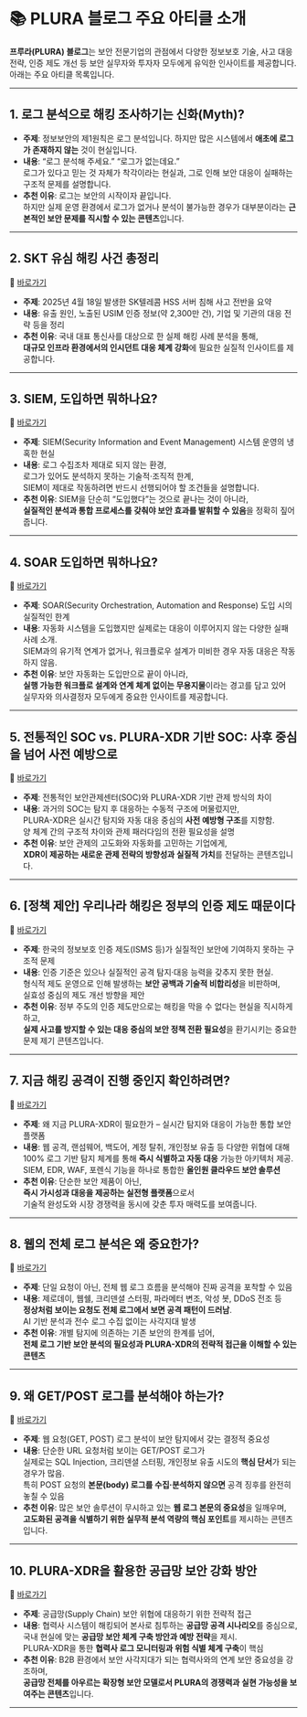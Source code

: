 # 📚 PLURA 블로그 주요 아티클 소개

**프루라(PLURA) 블로그**는 보안 전문기업의 관점에서 다양한 정보보호 기술, 사고 대응 전략, 인증 제도 개선 등 보안 실무자와 투자자 모두에게 유익한 인사이트를 제공합니다. 아래는 주요 아티클 목록입니다.

---

## 1. 로그 분석으로 해킹 조사하기는 신화(Myth)? [<img src="↗️_small.png" width="12"/>](https://blog.plura.io/ko/column/myth/)

- **주제**: 정보보안의 제1원칙은 로그 분석입니다. 하지만 많은 시스템에서 **애초에 로그가 존재하지 않는** 것이 현실입니다.  
- **내용**: “로그 분석해 주세요.” “로그가 없는데요.”  
  로그가 있다고 믿는 것 자체가 착각이라는 현실과, 그로 인해 보안 대응이 실패하는 구조적 문제를 설명합니다.  
- **추천 이유**: 로그는 보안의 시작이자 끝입니다.  
  하지만 실제 운영 환경에서 로그가 없거나 분석이 불가능한 경우가 대부분이라는 **근본적인 보안 문제를 직시할 수 있는 콘텐츠**입니다.

---

## 2. SKT 유심 해킹 사건 총정리  
🔗 [바로가기](https://blog.plura.io/ko/column/leak_of_skt_usim/)

- **주제**: 2025년 4월 18일 발생한 SK텔레콤 HSS 서버 침해 사고 전반을 요약  
- **내용**: 유출 원인, 노출된 USIM 인증 정보(약 2,300만 건), 기업 및 기관의 대응 전략 등을 정리  
- **추천 이유**: 국내 대표 통신사를 대상으로 한 실제 해킹 사례 분석을 통해,  
  **대규모 인프라 환경에서의 인시던트 대응 체계 강화**에 필요한 실질적 인사이트를 제공합니다.

---

## 3. SIEM, 도입하면 뭐하나요?  
🔗 [바로가기](https://blog.plura.io/ko/column/why_siem_always_fails/)

- **주제**: SIEM(Security Information and Event Management) 시스템 운영의 냉혹한 현실  
- **내용**: 로그 수집조차 제대로 되지 않는 환경,  
  로그가 있어도 분석하지 못하는 기술적·조직적 한계,  
  SIEM이 제대로 작동하려면 반드시 선행되어야 할 조건들을 설명합니다.  
- **추천 이유**: SIEM을 단순히 “도입했다”는 것으로 끝나는 것이 아니라,  
  **실질적인 분석과 통합 프로세스를 갖춰야 보안 효과를 발휘할 수 있음**을 정확히 짚어줍니다.

---

## 4. SOAR 도입하면 뭐하나요?  
🔗 [바로가기](https://blog.plura.io/ko/column/why_soar_always_fails/)

- **주제**: SOAR(Security Orchestration, Automation and Response) 도입 시의 실질적인 한계  
- **내용**: 자동화 시스템을 도입했지만 실제로는 대응이 이루어지지 않는 다양한 실패 사례 소개.  
  SIEM과의 유기적 연계가 없거나, 워크플로우 설계가 미비한 경우 자동 대응은 작동하지 않음.  
- **추천 이유**: 보안 자동화는 도입만으로 끝이 아니라,  
  **실행 가능한 워크플로 설계와 연계 체계 없이는 무용지물**이라는 경고를 담고 있어  
  실무자와 의사결정자 모두에게 중요한 인사이트를 제공합니다.

---

## 5. 전통적인 SOC vs. PLURA-XDR 기반 SOC: 사후 중심을 넘어 사전 예방으로  
🔗 [바로가기](https://blog.plura.io/ko/column/traditional_soc_vs_plura_xdr/)

- **주제**: 전통적인 보안관제센터(SOC)와 PLURA-XDR 기반 관제 방식의 차이  
- **내용**: 과거의 SOC는 탐지 후 대응하는 수동적 구조에 머물렀지만,  
  PLURA-XDR은 실시간 탐지와 자동 대응 중심의 **사전 예방형 구조**를 지향함.  
  양 체계 간의 구조적 차이와 관제 패러다임의 전환 필요성을 설명  
- **추천 이유**: 보안 관제의 고도화와 자동화를 고민하는 기업에게,  
  **XDR이 제공하는 새로운 관제 전략의 방향성과 실질적 가치**를 전달하는 콘텐츠입니다.

---

## 6. [정책 제안] 우리나라 해킹은 정부의 인증 제도 때문이다  
🔗 [바로가기](https://blog.plura.io/ko/column/policy-proposal/)

- **주제**: 한국의 정보보호 인증 제도(ISMS 등)가 실질적인 보안에 기여하지 못하는 구조적 문제  
- **내용**: 인증 기준은 있으나 실질적인 공격 탐지·대응 능력을 갖추지 못한 현실.  
  형식적 제도 운영으로 인해 발생하는 **보안 공백과 기술적 비합리성**을 비판하며,  
  실효성 중심의 제도 개선 방향을 제안  
- **추천 이유**: 정부 주도의 인증 제도만으로는 해킹을 막을 수 없다는 현실을 직시하게 하고,  
  **실제 사고를 방지할 수 있는 대응 중심의 보안 정책 전환 필요성**을 환기시키는 중요한 문제 제기 콘텐츠입니다.

---

## 7. 지금 해킹 공격이 진행 중인지 확인하려면?  
🔗 [바로가기](https://blog.plura.io/ko/column/why-plura-xdr-merit/)

- **주제**: 왜 지금 PLURA-XDR이 필요한가 – 실시간 탐지와 대응이 가능한 통합 보안 플랫폼  
- **내용**: 웹 공격, 랜섬웨어, 백도어, 계정 탈취, 개인정보 유출 등 다양한 위협에 대해  
  100% 로그 기반 탐지 체계를 통해 **즉시 식별하고 자동 대응** 가능한 아키텍처 제공.  
  SIEM, EDR, WAF, 포렌식 기능을 하나로 통합한 **올인원 클라우드 보안 솔루션**  
- **추천 이유**: 단순한 보안 제품이 아닌,  
  **즉시 가시성과 대응을 제공하는 실전형 플랫폼**으로서  
  기술적 완성도와 시장 경쟁력을 동시에 갖춘 투자 매력도를 보여줍니다.

---

## 8. 웹의 전체 로그 분석은 왜 중요한가?  
🔗 [바로가기](https://blog.plura.io/ko/respond/very_important_analyze_web_logs/)

- **주제**: 단일 요청이 아닌, 전체 웹 로그 흐름을 분석해야 진짜 공격을 포착할 수 있음  
- **내용**: 제로데이, 웹쉘, 크리덴셜 스터핑, 파라메터 변조, 악성 봇, DDoS 전조 등  
  **정상처럼 보이는 요청도 전체 로그에서 보면 공격 패턴이 드러남**.  
  AI 기반 분석과 전수 로그 수집 없이는 사각지대 발생  
- **추천 이유**: 개별 탐지에 의존하는 기존 보안의 한계를 넘어,  
  **전체 로그 기반 보안 분석의 필요성과 PLURA-XDR의 전략적 접근을 이해할 수 있는 콘텐츠**

---

## 9. 왜 GET/POST 로그를 분석해야 하는가?  
🔗 [바로가기](https://blog.plura.io/ko/column/why_analyze_get_post_logs/)

- **주제**: 웹 요청(GET, POST) 로그 분석이 보안 탐지에서 갖는 결정적 중요성  
- **내용**: 단순한 URL 요청처럼 보이는 GET/POST 로그가  
  실제로는 SQL Injection, 크리덴셜 스터핑, 개인정보 유출 시도의 **핵심 단서**가 되는 경우가 많음.  
  특히 POST 요청의 **본문(body) 로그를 수집·분석하지 않으면** 공격 징후를 완전히 놓칠 수 있음  
- **추천 이유**: 많은 보안 솔루션이 무시하고 있는 **웹 로그 본문의 중요성**을 일깨우며,  
  **고도화된 공격을 식별하기 위한 실무적 분석 역량의 핵심 포인트**를 제시하는 콘텐츠입니다.

---

## 10. PLURA-XDR을 활용한 공급망 보안 강화 방안  
🔗 [바로가기](https://blog.plura.io/ko/column/campaign_supplychain_security/)

- **주제**: 공급망(Supply Chain) 보안 위협에 대응하기 위한 전략적 접근  
- **내용**: 협력사 시스템이 해킹되어 본사로 침투하는 **공급망 공격 시나리오**를 중심으로,  
  국내 현실에 맞는 **공급망 보안 체계 구축 방안과 예방 전략**을 제시.  
  PLURA-XDR을 통한 **협력사 로그 모니터링과 위험 식별 체계 구축**이 핵심  
- **추천 이유**: B2B 환경에서 보안 사각지대가 되는 협력사와의 연계 보안 중요성을 강조하며,  
  **공급망 전체를 아우르는 확장형 보안 모델로서 PLURA의 경쟁력과 실현 가능성을 보여주는 콘텐츠**입니다.

---
